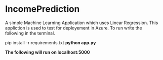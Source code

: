 # IncomePrediction
A simple Machine Learning Application which uses Linear Regression. This appliction is used to test for deployement in Azure. To run write the following in the terminal.

pip install -r requirements.txt <b>
python app.py

The following will run on localhost:5000
